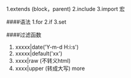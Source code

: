 1.extends (block，parent)
2.include 
3.import 宏


####语法
1.for
2.if
3.set


####过滤函数
1. xxxxx|date('Y-m-d H:i:s')
2. xxxxx|default('xx')
3. xxxx|raw  (不转义html)
4. xxxx|upper (转成大写)
more

